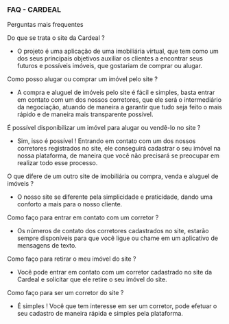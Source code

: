 ### FAQ - CARDEAL

Perguntas mais frequentes 

Do que se trata o site da Cardeal ? 

- O projeto é uma aplicação de uma imobiliária virtual, que tem como um dos seus principais objetivos auxiliar os clientes a encontrar seus futuros e possíveis imóveis, que gostariam de comprar ou alugar.

Como posso alugar ou comprar um imóvel pelo site ?

- A compra e aluguel de imóveis pelo site é fácil e simples, basta entrar em contato com um dos nossos corretores, que ele será o intermediário da negociação, atuando de maneira a garantir que tudo seja feito o mais rápido e de maneira mais transparente possível.


É possível disponibilizar um imóvel para alugar ou vendê-lo no site ? 

- Sim, isso é possível ! Entrando em contato com um dos nossos corretores registrados no site, ele conseguirá cadastrar o seu imóvel na nossa plataforma, de maneira que você não precisará se preocupar em realizar todo esse processo.

O que difere de um outro site de imobiliária ou compra, venda e aluguel de imóveis ? 

- O nosso site se diferente pela simplicidade e praticidade, dando uma conforto a mais para o nosso cliente.

Como faço para entrar em contato com um corretor ?

- Os números de contato dos corretores cadastrados no site, estarão sempre disponíveis para que você ligue ou chame em um aplicativo de mensagens de texto.

Como faço para retirar o meu imóvel do site ? 
                         
- Você pode entrar em contato com um corretor cadastrado no site da Cardeal e solicitar que ele retire o seu imóvel do site.

Como faço para ser um corretor do site ? 

- É simples ! Você que tem interesse em ser um corretor, pode efetuar o seu cadastro de maneira rápida e simples pela plataforma.


